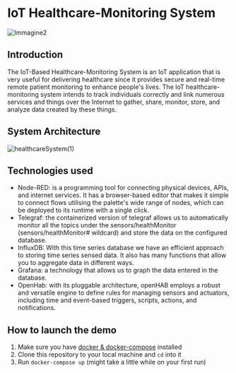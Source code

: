 # IoT Healthcare-Monitoring System
![Immagine2](https://user-images.githubusercontent.com/45095731/222716483-5ece5f06-d8bd-4131-b73d-fdc1cffe428b.jpg)
## Introduction
The IoT-Based Healthcare-Monitoring System is an IoT application that is very useful for delivering healthcare since it provides secure and real-time remote patient monitoring to enhance people's lives. The IoT healthcare-monitoring system intends to track individuals correctly and link numerous services and things over the Internet to gather, share, monitor, store, and analyze data created by these things. 
## System Architecture
![healthcareSystem(1)](https://user-images.githubusercontent.com/45095731/222708737-2fc348a2-cb9b-4e7f-8a09-257451f45593.jpg)
## Technologies used
- Node-RED: is a programming tool for connecting physical devices, APIs, and internet services. It has a browser-based editor that makes it simple to connect flows utilising the palette's wide range of nodes, which can be deployed to its runtime with a single click.
- Telegraf: the containerized version of telegraf allows us to automatically monitor all the topics under the sensors/healthMonitor (sensors/healthMonitor# wildcard) and store the data on the configured database.
- InfluxDB: With this time series database we have an efficient approach to storing time series sensed data. It also has many functions that allow you to aggregate data in different ways.
- Grafana: a technology that allows us to graph the data entered in the database.
- OpenHab: with its pluggable architecture, openHAB employs a robust and versatile engine to define rules for managing sensors and actuators, including time and event-based triggers, scripts, actions, and notifications.

## How to launch the demo 
1. Make sure you have [docker & docker-compose](https://docs.docker.com/get-docker/) installed
2. Clone this repository to your local machine and `cd` into it
4. Run `docker-compose up` (might take a little while on your first run)
